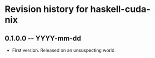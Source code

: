 # Revision history for haskell-cuda-nix

## 0.1.0.0  -- YYYY-mm-dd

* First version. Released on an unsuspecting world.
